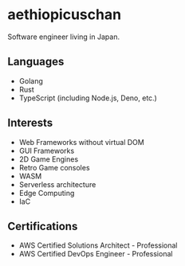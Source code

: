# aethiopicuschan

Software engineer living in Japan.

## Languages

- Golang
- Rust
- TypeScript (including Node.js, Deno, etc.)

## Interests

- Web Frameworks without virtual DOM
- GUI Frameworks
- 2D Game Engines
- Retro Game consoles
- WASM
- Serverless architecture
- Edge Computing
- IaC

## Certifications

- AWS Certified Solutions Architect - Professional
- AWS Certified DevOps Engineer - Professional

